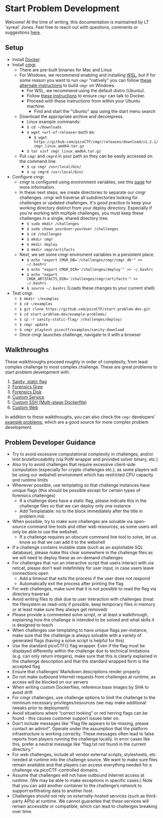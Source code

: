 # Start Problem Development

Welcome! At the time of writing, this documentation is maintained by LT
'syreal' Jones. Feel free to reach out with questions, comments or 
suggestions [here](mailto:other@picoctf.org).



## Setup

- Install [Docker](https://docs.docker.com/engine/install/).
- Install [cmgr](https://github.com/picoCTF/cmgr/releases/latest).
  - There are pre-built binaries for Mac and Linux
  - For Windows, we recommend enabling and installing [WSL](https://learn.microsoft.com/en-us/windows/wsl/setup/environment), but if for some reason you want to run `cmgr` "natively" you can follow [these alternate instructions](/cmgr-native-windows.md) to build `cmgr` on Windows.
    - For WSL, we recommend using the default distro (Ubuntu).
    - Follow [these instructions](https://docs.docker.com/desktop/settings/windows/#wsl-integration) to ensure `cmgr` can talk to Docker.
    - Proceed with these instructions from within your Ubuntu machine.
      - Find and start the "Ubuntu" app using the start menu search
  - Download the appropriate archive and decompress.
    - Linux example commands:
    - `$ cd ~/Downloads`
    - `$ wget <url-of-release>` such as:
      - `$ wget https://github.com/picoCTF/cmgr/releases/download/v1.2.1/cmgr_linux_amd64.tar.gz`
    - `$ tar xzvf cmgr_linux_amd64.tar.gz`
  - Put `cmgr` and `cmgrd` in your path so they can be easily accessed on the command line.
    - `$ cp cmgr /usr/local/bin/`
    - `$ cp cmgrd /usr/local/bin/`
- Configure cmgr.
  - cmgr is configured using environment variables, see this [page](https://github.com/picoCTF/cmgr?tab=readme-ov-file#configuration) for more information.
  - In these next steps, we create directories to separate our cmgr challenges. cmgr will traverse all subdirectories looking for challenges or updated challenges. It's good practice to keep your working directory distinct from your deploy directory. Especially if you're working with multiple challenges, you must keep these challenges in a single, shared directory tree.
    - `$ sudo mkdir /challenges`
    - `$ sudo chown yourUser:yourUser /challenges`
    - `$ cd /challenges`
    - `$ mkdir cmgr`
    - `$ mkdir deploy`
    - `$ mkdir cmgr/artifacts`
  - Next, we set some cmgr enviroment variables in a persistent place.
    - `$ echo "export CMGR_DB='/challenges/cmgr/cmgr.db'" >> ~/.bashrc`
    - `$ echo "export CMGR_DIR='/challenges/deploy'" >> ~/.bashrc`
    - `$ echo "export CMGR_ARTIFACTS_DIR='/challenges/cmgr/artifacts'" >> ~/.bashrc`
    - `$ source ~/.bashrc` (Loads these changes to your current shell)
- Test cmgr.
  - `$ mkdir ~/examples`
  - `$ cd ~/examples`
  - `$ git clone https://github.com/picoCTF/start-problem-dev.git`
  - `$ cd start-problem-dev/example-problems/`
  - `$ cp -r sanity-static-flag/ /challenges/deploy/`
  - `$ cmgr update`
  - `$ cmgr playtest picoctf/examples/sanity-download`
  - Once cmgr launches challenge, navigate to it with a browser



## Walkthroughs

These walkthroughs proceed roughly in order of complexity, from least complex
challenge to most complex challenge. These are great problems to start problem
development with.

1. [Sanity, static flag](/example-problems/sanity-static-flag/)
2. [Forensics Grep](/example-problems/forensics-grep/)
3. [Forensics Disk](/example-problems/forensics-disk/)
1. [Custom Service](/example-problems/custom-service/)
4. [Custom SSH (Multi-stage Dockerfile)](/example-problems/custom-ssh/)
5. [Custom Web](/example-problems/custom-web/)

In addition to these walkthroughs, you can also check the `cmgr` developers'
[example problems,](https://github.com/ArmyCyberInstitute/cmgr/tree/master/examples)
which are a good source for more complex problem development.



## Problem Developer Guidance

- Try to avoid excessive computational complexity in challenges, and/or limit bruteforceability (via PoW wrapper and provided solver binary, etc.)
- Also try to avoid challenges that require excessive client-side computation (especially for crypto challenges etc.), as some players will be using our webshell environment which has restricted CPU capacity and runtime limits
- Whenever possible, use templating so that challenge instances have unique flags (this should be possible except for certain types of forensics challenges)
   - If a challenge does have a static flag, please indicate this in the challenge files so that we can deploy only one instance
   - Add Templatable: no to the block immediately after the title in problem.md.
- When possible, try to make sure challenges are solvable via open-source command line tools and other web resources, as some users will only be able to use the webshell.
   - If a challenge requires an obscure command line tool to solve, let us know so that we can add it to the webshell
- If a challenge contains mutable state (such as an exploitable SQL database), please make this clear somewhere in the challenge files as we will need to deploy these as on-demand challenges
- For challenges that run an interactive script that users interact with via netcat, please don’t wait indefinitely for user input, in case users leave connections open
   - Add a timeout that exits the process if the user does not respond
   - Automatically exit the process after printing the flag
- For web challenges, make sure that it is not possible to read the flag via directory traversal
- Avoid writing files to disk due to user interaction with challenges (treat the filesystem as read-only if possible, keep temporary files in memory or at least make sure they always get removed)
- Please provide a commented solve script, or at least a walkthrough, explaining how the challenge is intended to be solved and what skills it is designed to teach
- When challenges use templating to have unique flags per-instance, make sure that the challenge is always solvable with a variety of generated flags (having a solve script is helpful for this)
- Use the standard picoCTF{} flag wrapper. Even if the flag must be displayed differently within the challenge due to technical limitations (e.g. can only return integers), make sure that this is clearly explained in the challenge description and that the standard wrapped form is the accepted flag
- Ensure that challenges’ Markdown descriptions render properly
- Do not make outbound Internet requests from challenges at runtime, as access will be blocked on our servers
- When writing custom Dockerfiles, reference base images by SHA to avoid drift
- For cmgr challenges, use challenge options to limit the challenge to the minimum necessary privileges/resources (we may make additional tweaks prior to deployment)
- Avoid situations where “correct looking” or red herring flags can be found - this causes customer support issues later on.
- Don’t include messages like “Flag file appears to be missing, please contact an admin!”. Operate under the assumption that the platform infrastructure is working correctly. These messages often lead to false reports from players running the challenge locally. In error cases like this, prefer a neutral message like “flag.txt not found in the current directory.”
- For web challenges, include all vendor external scripts, stylesheets, etc. needed at runtime into the challenge source. We want to make sure files remain available and that players can access everything needed for a challenge via picoCTF-controlled domains.
- Assume that challenges will not have outbound Internet access at runtime. (We may be able to make exceptions in specific cases.) Note that you can add another container to the challenge’s network to support exfiltrating data to another host.
- Challenges should not rely on externally-hosted services (such as third-party APIs) at runtime. We cannot guarantee that these services will remain accessible or compatible, which can lead to challenges breaking over time.

